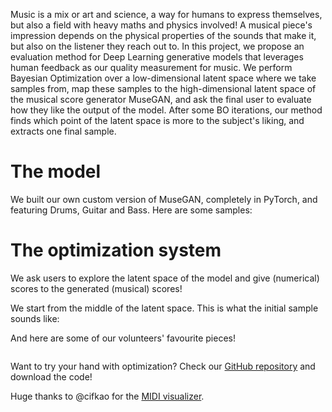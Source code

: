 <script src="https://cdn.jsdelivr.net/combine/npm/tone@14.7.58,npm/@magenta/music@1.23.1/es6/core.js,npm/focus-visible@5,npm/html-midi-player@1.4.0"></script>

<p>Music is a mix or art and science, a way for humans to express themselves, but also a field with heavy maths and physics involved! A musical piece&#39;s impression depends on the physical properties of the sounds that make it, but also on the listener they reach out to. In this project, we propose an evaluation method for Deep Learning generative models that leverages human feedback as our quality measurement for music. We perform Bayesian Optimization over a low-dimensional latent space where we take samples from, map these samples to the high-dimensional latent space of the musical score generator MuseGAN, and ask the final user to evaluate how they like the output of the model. After some BO iterations, our method finds which point of the latent space is more to the subject&#39;s liking, and extracts one final sample. </p>

<h1 id="model">The model</h1>

<p>We built our own custom version of MuseGAN, completely in PyTorch, and featuring Drums, Guitar and Bass. Here are some samples:</p>
<div>
<midi-visualizer type="piano-roll" id="museGANVisualizer" src="MuseGAN_DBG_samples.mid"></midi-visualizer>
<midi-player src="MuseGAN_DBG_samples.mid" sound-font visualizer="#museGANVisualizer" id="museGANPlayer">
</midi-player>
</div>

<h1 id="opt">The optimization system</h1>
<p>We ask users to explore the latent space of the model and give (numerical) scores to the generated (musical) scores!</p>
<p>We start from the middle of the latent space. This is what the initial sample sounds like:</p>

<div>
    <midi-visualizer type="piano-roll" id="midVisualizer" src="mid_sample.mid"></midi-visualizer>
    <midi-player src="mid_sample.mid" sound-font visualizer="#midVisualizer" id="midPlayer">
    </midi-player>
</div>

<p>And here are some of our volunteers' favourite pieces!</p>

<div style="display:flex; display_wrap:wrap">
<div>
    <midi-visualizer type="piano-roll" id="Visualizer1" src="sample_01.mid"></midi-visualizer>
    <midi-player src="sample_01.mid" sound-font visualizer="#Visualizer1" id="Player1">
    </midi-player>
</div>
<div>
    <midi-visualizer type="piano-roll" id="Visualizer2" src="sample_06.mid"></midi-visualizer>
    <midi-player src="sample_06.mid" sound-font visualizer="#Visualizer2" id="Player2">
    </midi-player>
</div>
<div>
    <midi-visualizer type="piano-roll" id="Visualizer3" src="sample_03.mid"></midi-visualizer>
    <midi-player src="sample_03.mid" sound-font visualizer="#Visualizer3" id="Player3">
    </midi-player>
</div>
<div>
    <midi-visualizer type="piano-roll" id="Visualizer4" src="sample_07.mid"></midi-visualizer>
    <midi-player src="sample_07.mid" sound-font visualizer="#Visualizer4" id="Player4">
    </midi-player>
</div>
</div>

<p>Want to try your hand with optimization? Check our <a href="https://github.com/mikceroese/GPianoroll">GitHub repository</a> and download the code!</p>

<p>Huge thanks to @cifkao for the <a href="https://github.com/cifkao/html-midi-player/">MIDI visualizer</a>.</p>
